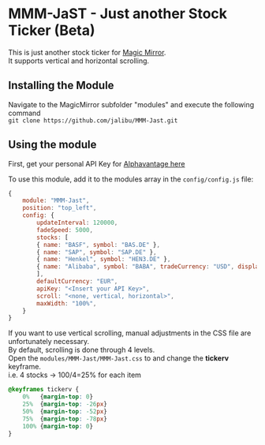# MMM-JaST - **J**ust **a**nother **S**tock **T**icker (Beta)
This is just another stock ticker for [Magic Mirror](https://magicmirror.builders/).  
It supports vertical and horizontal scrolling.

## Installing the Module
Navigate to the MagicMirror subfolder "modules" and execute the following command  
`git clone https://github.com/jalibu/MMM-Jast.git`

## Using the module
First, get your personal API Key for [Alphavantage here](https://www.alphavantage.co/support/#api-key)

To use this module, add it to the modules array in the `config/config.js` file:

```javascript
{
	module: "MMM-Jast",
	position: "top_left",
	config: {
		updateInterval: 120000,
		fadeSpeed: 5000,
		stocks: [
		{ name: "BASF", symbol: "BAS.DE" },
		{ name: "SAP", symbol: "SAP.DE" },
		{ name: "Henkel", symbol: "HEN3.DE" },
		{ name: "Alibaba", symbol: "BABA", tradeCurrency: "USD", displayCurrency: "EUR" },
		],
		defaultCurrency: "EUR",
		apiKey: "<Insert your API Key>",
		scroll: "<none, vertical, horizontal>",
		maxWidth: "100%",
	}
}
```

If you want to use vertical scrolling, manual adjustments in the CSS file are unfortunately necessary.  
By default, scrolling is done through 4 levels.  
Open the `modules/MMM-Jast/MMM-Jast.css` to and change the **tickerv** keyframe.  
i.e. 4 stocks -> 100/4=25% for each item

```css
@keyframes tickerv {
	0%   {margin-top: 0}
	25%  {margin-top: -26px}
	50%  {margin-top: -52px}
	75%  {margin-top: -78px}
	100% {margin-top: 0}
}
```
